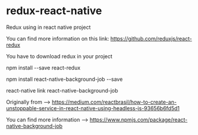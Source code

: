 # redux-react-native
Redux using in react native project

You can find more information on this link: https://github.com/reduxjs/react-redux

You have to download redux in your project

npm install --save react-redux

npm install react-native-background-job --save

react-native link react-native-background-job


Originally from --> https://medium.com/reactbrasil/how-to-create-an-unstoppable-service-in-react-native-using-headless-js-93656b6fd5d1

You can find more information  --> https://www.npmjs.com/package/react-native-background-job
